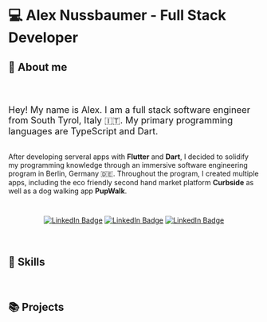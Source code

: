 <link rel="stylesheet" href="https://cdn.jsdelivr.net/gh/devicons/devicon@latest/devicon.min.css">

<style>
  .icon, i{
    font-size: 45px;
    }
  p{
    text-align: left;
  }
  .wrapper{
    display: flex;
    flex-direction: column;
    align-items: center;
  }
  h2{
    font-weight: bold;
  }
  .intro{
    font-size: 18px;
  }

</style>

# 💻 Alex Nussbaumer - Full Stack Developer
## 🙇 About me 
<div class="wrapper">
<p class="header">

<p class="intro">
Hey! My name is Alex. I am a full stack software engineer from South Tyrol, Italy 🇮🇹. My primary programming languages are TypeScript and Dart. 
</p>

After developing serveral apps with **Flutter** and **Dart**, I decided to solidify my programming knowledge through an immersive software engineering program in Berlin, Germany 🇩🇪. Throughout the program, I created multiple apps, including the eco friendly second hand market platform **Curbside** as well as a dog walking app **PupWalk**.
<p>
<div id="badges">
<a href="https://www.linkedin.com/in/alex-nussbaumer/">
  <img src="https://img.shields.io/badge/LinkedIn-blue?style=for-the-badge&logo=linkedin&logoColor=white" alt="LinkedIn Badge"/></a>
<a href="mailto:alex.nssbmr@gmail.com">
  <img src="https://img.shields.io/badge/Gmail-D14836?style=for-the-badge&logo=gmail&logoColor=white" alt="LinkedIn Badge"/></a>
<a href="https://www.codewars.com/users/alexnussbaumer">
  <img src="	https://img.shields.io/badge/Codewars-B1361E?style=for-the-badge&logo=Codewars&logoColor=white" alt="LinkedIn Badge"/></a>
</div>
</div>

<br/>
<br/>

## 🤺 Skills

<img class="icon">
<i class="devicon-typescript-plain colored"></i>
<i class="devicon-javascript-plain colored"></i>
<i class="devicon-flutter-plain colored"></i>
<i class="devicon-dart-plain colored"></i>
<i class="devicon-python-plain colored"></i>
<i class="devicon-pandas-plain colored"></i>
<i class="devicon-react-plain colored"></i>
<i class="devicon-nodejs-plain colored"></i>
<i class="devicon-express-original colored"></i>
<i class="devicon-graphql-plain colored"></i>
<i class="devicon-postgresql-plain colored"></i>
<i class="devicon-mongodb-plain colored"></i>
<i class="devicon-firebase-plain colored"></i>
<i class="devicon-docker-plain colored"></i>
<i class="devicon-nginx-plain colored"></i>
<i class="devicon-tailwindcss-plain colored"></i>
</img>

<br/>
<br/>

## 📚 Projects
<!--
**alexn62/alexn62** is a ✨ _special_ ✨ repository because its `README.md` (this file) appears on your GitHub profile.

Here are some ideas to get you started:

- 🔭 I’m currently working on ...
- 🌱 I’m currently learning ...
- 👯 I’m looking to collaborate on ...
- 🤔 I’m looking for help with ...
- 💬 Ask me about ...
- 📫 How to reach me: ...
- 😄 Pronouns: ...
- ⚡ Fun fact: ...
  -->
